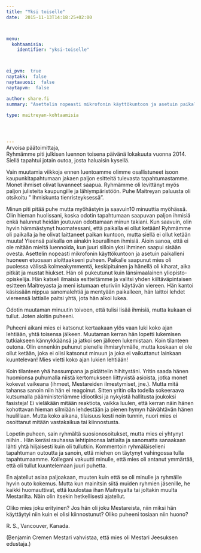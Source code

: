 ```yaml
---
title: "Yksi toiselle"
date:  2015-11-13T14:18:25+02:00



menu:
  kohtaamisia:
    identifier: "yksi-toiselle"



ei_pvm:  true
naytakk:  false
naytavuosi:  false
naytapvm:  false

author: share.fi
summary: "Asettelin nopeasti mikrofonin käyttökuntoon ja asetuin paikalleni huoneen etuosaan aloittaakseni puheen. Paikalle saapunut mies oli puolessa välissä kolmeakymmentä, keskipituinen ja hänellä oli kiharat, aika pitkät ja mustat hiukset. Hän oli pukeutunut kuin länsimaalainen yliopisto-opiskelija."

type: maitreyan-kohtaamisia



 
---
```

<p style="margin-top:-15px;">Arvoisa päätoimittaja,<br>
Ryhmämme piti julkisen luennon toisena päivänä lokakuuta vuonna 2014. Siellä tapahtui jotain outoa, josta haluaisin kysellä.</p>
<p>Vain muutamia viikkoja ennen luentoamme olimme osallistuneet isoon kaupunkitapahtumaan jakaen paljon esitteitä tulevasta tapahtumastamme. Monet ihmiset olivat luvanneet saapua. Ryhmämme oli levittänyt myös paljon julisteita kaupungille ja lähiympäristöön. Puhe Maitreyan paluusta oli otsikoitu ” Ihmiskunta tienristeyksessä”.</p>
<p>Minun piti pitää puhe mutta myöhästyin ja saavuin10 minuuttia myöhässä. Olin hieman huolissani, koska odotin tapahtumaan saapuvan paljon ihmisiä enkä halunnut heidän joutuvan odottamaan minun takiani. Kun saavuin, olin hyvin hämmästynyt huomatessani, että paikalla ei ollut ketään! Ryhmämme oli paikalla ja he olivat laittaneet paikan kuntoon, mutta siellä ei ollut ketään muuta! Yleensä paikalla on ainakin kourallinen ihmisiä. Aioin sanoa, että ei ole mitään mieltä luennoida, kun juuri silloin yksi ihminen saapui sisään ovesta. Asettelin nopeasti mikrofonin käyttökuntoon ja asetuin paikalleni huoneen etuosaan aloittaakseni puheen. Paikalle saapunut mies oli puolessa välissä kolmeakymmentä, keskipituinen ja hänellä oli kiharat, aika pitkät ja mustat hiukset. Hän oli pukeutunut kuin länsimaalainen yliopisto-opiskelija. Hän katseli ilmaisia esitteitämme ja valitsi yhden kiiltäväpintaisen esitteen Maitreyasta ja meni istumaan eturiviin käytävän viereen. Hän kantoi käsissään nippua sanomalehtiä ja mentyään paikalleen, hän laittoi lehdet viereensä lattialle paitsi yhtä, jota hän alkoi lukea.</p>
<p>Odotin muutaman minuutin toivoen, että tulisi lisää ihmisiä, mutta kukaan ei tullut. Joten aloitin puheeni.</p>
<p>Puheeni aikani mies ei katsonut kertaakaan ylös vaan luki koko ajan lehtiään, yhtä toisensa jälkeen. Muutaman kerran hän lopetti lukemisen tutkiakseen kännykkäänsä ja jatkoi sen jälkeen lukemistaan. Koin tilanteen outona. Olin ennenkin puhunut pienelle ihmisryhmälle, mutta koskaan ei ole ollut ketään, joka ei olisi katsonut minuun ja joka ei vaikuttanut lainkaan kuuntelevan! Mies vietti koko ajan lukien lehtiään!</p>
<p>Koin tilanteen yhä hassumpana ja pidättelin hihitystäni. Yritin saada hänen huomionsa puhumalla niistä kertomukseen liittyvistä asioista, jotka monet kokevat vaikeana (ihmeet, Mestareiden ilmestymiset, jne.). Mutta mitä tahansa sanoin niin hän ei reagoinut. Sitten yritin olla todella sokeeraava kutsumalla pääministeriämme idiootiksi ja nykyistä hallitusta joukoksi fasisteja! Ei vieläkään mitään reaktiota, vaikka luulen, että kerran näin hänen kohottavan hieman silmiään lehdestään ja pienen hymyn häivähtävän hänen huulillaan. Mutta koko aikana, tilaisuus kesti noin tunnin, nuori mies ei osoittanut mitään vastakaikua tai kiinnostusta.</p>
<p>Lopetin puheen, sain ryhmältä suosionosoitukset, mutta mies ei yhtynyt niihin.. Hän keräsi rauhassa lehtipinonsa lattialta ja sanomatta sanaakaan lähti yhtä hiljaisesti kuin oli tullutkin. Kommentoin ryhmäläiselleni tapahtuman outoutta ja sanoin, että miehen on täytynyt vahingossa tulla tapahtumaamme. Kollegani vakuutti minulle, että mies oli antanut ymmärtää, että oli tullut kuuntelemaan juuri puhetta.</p>
<p>En ajatellut asiaa paljoakaan, muuten kuin että se oli minulle ja ryhmälle hyvin outo kokemus. Mutta kun mainitsin siitä muiden ryhmien jäsenille, he kaikki huomauttivat, että kuulostaa ihan Maitreyalta tai joltakin muulta Mestarilta. Näin olin itsekin hetkellisesti ajatellut.</p>
<p>Oliko mies joku erityinen? Jos hän oli joku Mestareista, niin miksi hän käyttäytyi niin kuin ei olisi kiinnostunut? Oliko puheeni tosiaan niin huono?</p>
<p>R. S., Vancouver, Kanada.</p>
<p>(Benjamin Cremen Mestari vahvistaa, että mies oli Mestari Jeesuksen edustaja.)</p>
